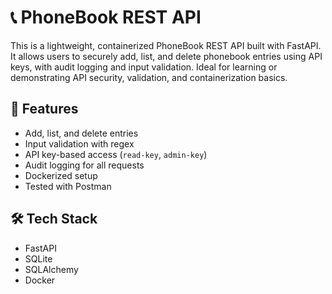 # 📞 PhoneBook REST API

This is a lightweight, containerized PhoneBook REST API built with FastAPI. It allows users to securely add, list, and delete phonebook entries using API keys, with audit logging and input validation. Ideal for learning or demonstrating API security, validation, and containerization basics.

## 🚀 Features
- Add, list, and delete entries
- Input validation with regex
- API key-based access (`read-key`, `admin-key`)
- Audit logging for all requests
- Dockerized setup
- Tested with Postman

## 🛠️ Tech Stack
- FastAPI
- SQLite
- SQLAlchemy
- Docker

